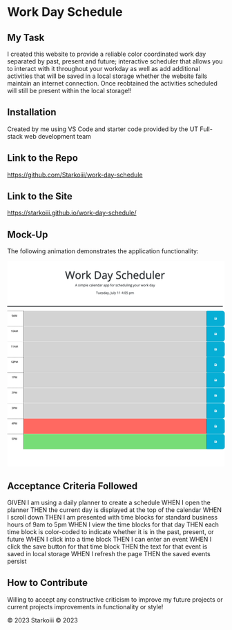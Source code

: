# Work Day Schedule

## My Task
I created this website to provide a reliable color coordinated work day separated by past, present and future; interactive scheduler that allows you to interact with it throughout your workday as well as add additional activities that will be saved in a local storage whether the website fails maintain an internet connection. Once reobtained the activities scheduled will still be present within the local storage!!

## Installation
Created by me using VS Code and starter code provided by the UT Full-stack web development team

## Link to the Repo

https://github.com/Starkoiii/work-day-schedule

## Link to the Site

https://starkoiii.github.io/work-day-schedule/

## Mock-Up

The following animation demonstrates the application functionality:

![Alt text](screencapture-file-Users-tuncho-bootcamp-work-day-schedule-index-html-2023-07-11-16_06_16.png)


## Acceptance Criteria Followed
GIVEN I am using a daily planner to create a schedule
WHEN I open the planner
THEN the current day is displayed at the top of the calendar
WHEN I scroll down
THEN I am presented with time blocks for standard business hours of 9am to 5pm
WHEN I view the time blocks for that day
THEN each time block is color-coded to indicate whether it is in the past, present, or future
WHEN I click into a time block
THEN I can enter an event
WHEN I click the save button for that time block
THEN the text for that event is saved in local storage
WHEN I refresh the page
THEN the saved events persist


## How to Contribute
Willing to accept any constructive criticism to improve my future projects or current projects improvements in functionality or style!



© 2023 Starkoiii © 2023